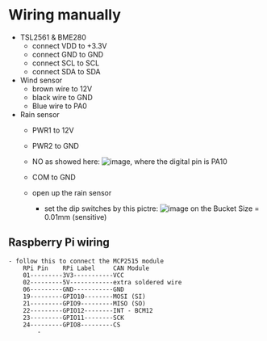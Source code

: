 # Wiring manually
- TSL2561 & BME280
    - connect VDD to +3.3V
    - connect GND to GND
    - connect SCL to SCL
    - connect SDA to SDA
- Wind sensor
    - brown wire to 12V
    - black wire to GND
    - Blue wire to PA0
- Rain sensor
    - PWR1 to 12V
    - PWR2 to GND
    - NO as showed here: ![image](http://static.cactus.io/img/hookups/circuits/hydreon-rg-11-hookup-circuit.jpg), where the digital  pin is PA10
    - COM to GND
    
    - open up the rain sensor
        - set the dip switches by this pictre: ![image](http://static.cactus.io/img/sensors/weather/hydreon/hydreon-rg-11-dip-switch-settings.png) on the Bucket Size = 0.01mm (sensitive)
    
## Raspberry Pi wiring
    - follow this to connect the MCP2515 module
        RPi Pin    RPi Label     CAN Module
        01---------3V3-----------VCC
        02---------5V------------extra soldered wire
        06---------GND-----------GND
        19---------GPIO10--------MOSI (SI)
        21---------GPIO9---------MISO (SO)
        22---------GPIO12--------INT - BCM12
        23---------GPIO11--------SCK
        24---------GPIO8---------CS
            - 
